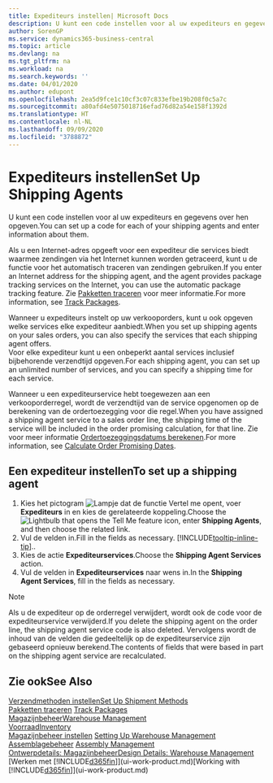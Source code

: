 ```yaml
---
title: Expediteurs instellen| Microsoft Docs
description: U kunt een code instellen voor al uw expediteurs en gegevens over hen opgeven.
author: SorenGP
ms.service: dynamics365-business-central
ms.topic: article
ms.devlang: na
ms.tgt_pltfrm: na
ms.workload: na
ms.search.keywords: ''
ms.date: 04/01/2020
ms.author: edupont
ms.openlocfilehash: 2ea5d9fce1c10cf3c07c833efbe19b208f0c5a7c
ms.sourcegitcommit: a80afd4e5075018716efad76d82a54e158f1392d
ms.translationtype: HT
ms.contentlocale: nl-NL
ms.lasthandoff: 09/09/2020
ms.locfileid: "3788872"
---
```

# <a name="set-up-shipping-agents"></a><span data-ttu-id="590da-103">Expediteurs instellen</span><span class="sxs-lookup"><span data-stu-id="590da-103">Set Up Shipping Agents</span></span>
<span data-ttu-id="590da-104">U kunt een code instellen voor al uw expediteurs en gegevens over hen opgeven.</span><span class="sxs-lookup"><span data-stu-id="590da-104">You can set up a code for each of your shipping agents and enter information about them.</span></span>  

<span data-ttu-id="590da-105">Als u een Internet-adres opgeeft voor een expediteur die services biedt waarmee zendingen via het Internet kunnen worden getraceerd, kunt u de functie voor het automatisch traceren van zendingen gebruiken.</span><span class="sxs-lookup"><span data-stu-id="590da-105">If you enter an Internet address for the shipping agent, and the agent provides package tracking services on the Internet, you can use the automatic package tracking feature.</span></span> <span data-ttu-id="590da-106">Zie [Pakketten traceren](sales-how-track-packages.md) voor meer informatie.</span><span class="sxs-lookup"><span data-stu-id="590da-106">For more information, see [Track Packages](sales-how-track-packages.md).</span></span>

<span data-ttu-id="590da-107">Wanneer u expediteurs instelt op uw verkooporders, kunt u ook opgeven welke services elke expediteur aanbiedt.</span><span class="sxs-lookup"><span data-stu-id="590da-107">When you set up shipping agents on your sales orders, you can also specify the services that each shipping agent offers.</span></span>  
<span data-ttu-id="590da-108">Voor elke expediteur kunt u een onbeperkt aantal services inclusief bijbehorende verzendtijd opgeven.</span><span class="sxs-lookup"><span data-stu-id="590da-108">For each shipping agent, you can set up an unlimited number of services, and you can specify a shipping time for each service.</span></span>  

<span data-ttu-id="590da-109">Wanneer u een expediteurservice hebt toegewezen aan een verkooporderregel, wordt de verzendtijd van de service opgenomen op de berekening van de ordertoezegging voor die regel.</span><span class="sxs-lookup"><span data-stu-id="590da-109">When you have assigned a shipping agent service to a sales order line, the shipping time of the service will be included in the order promising calculation, for that line.</span></span> <span data-ttu-id="590da-110">Zie voor meer informatie [Ordertoezeggingsdatums berekenen](sales-how-to-calculate-order-promising-dates.md).</span><span class="sxs-lookup"><span data-stu-id="590da-110">For more information, see [Calculate Order Promising Dates](sales-how-to-calculate-order-promising-dates.md).</span></span>

## <a name="to-set-up-a-shipping-agent"></a><span data-ttu-id="590da-111">Een expediteur instellen</span><span class="sxs-lookup"><span data-stu-id="590da-111">To set up a shipping agent</span></span>  
1.  <span data-ttu-id="590da-112">Kies het pictogram ![Lampje dat de functie Vertel me opent](media/ui-search/search_small.png "Vertel me wat u wilt doen"), voer **Expediteurs** in en kies de gerelateerde koppeling.</span><span class="sxs-lookup"><span data-stu-id="590da-112">Choose the ![Lightbulb that opens the Tell Me feature](media/ui-search/search_small.png "Tell me what you want to do") icon, enter **Shipping Agents**, and then choose the related link.</span></span>  
2.  <span data-ttu-id="590da-113">Vul de velden in.</span><span class="sxs-lookup"><span data-stu-id="590da-113">Fill in the fields as necessary.</span></span> [!INCLUDE[tooltip-inline-tip](includes/tooltip-inline-tip_md.md)]<span data-ttu-id="590da-114">.</span><span class="sxs-lookup"><span data-stu-id="590da-114">.</span></span>  
3.  <span data-ttu-id="590da-115">Kies de actie **Expediteurservices**.</span><span class="sxs-lookup"><span data-stu-id="590da-115">Choose the **Shipping Agent Services** action.</span></span>
4. <span data-ttu-id="590da-116">Vul de velden in **Expediteurservices** naar wens in.</span><span class="sxs-lookup"><span data-stu-id="590da-116">In the **Shipping Agent Services**, fill in the fields as necessary.</span></span>

> [!NOTE]  
>  <span data-ttu-id="590da-117">Als u de expediteur op de orderregel verwijdert, wordt ook de code voor de expediteurservice verwijderd.</span><span class="sxs-lookup"><span data-stu-id="590da-117">If you delete the shipping agent on the order line, the shipping agent service code is also deleted.</span></span> <span data-ttu-id="590da-118">Vervolgens wordt de inhoud van de velden die gedeeltelijk op de expediteurservice zijn gebaseerd opnieuw berekend.</span><span class="sxs-lookup"><span data-stu-id="590da-118">The contents of fields that were based in part on the shipping agent service are recalculated.</span></span>  

## <a name="see-also"></a><span data-ttu-id="590da-119">Zie ook</span><span class="sxs-lookup"><span data-stu-id="590da-119">See Also</span></span>
[<span data-ttu-id="590da-120">Verzendmethoden instellen</span><span class="sxs-lookup"><span data-stu-id="590da-120">Set Up Shipment Methods</span></span>](sales-how-set-up-shipment-methods.md)  
<span data-ttu-id="590da-121">[Pakketten traceren](sales-how-track-packages.md)  </span><span class="sxs-lookup"><span data-stu-id="590da-121">[Track Packages](sales-how-track-packages.md)  </span></span>  
[<span data-ttu-id="590da-122">Magazijnbeheer</span><span class="sxs-lookup"><span data-stu-id="590da-122">Warehouse Management</span></span>](warehouse-manage-warehouse.md)  
[<span data-ttu-id="590da-123">Voorraad</span><span class="sxs-lookup"><span data-stu-id="590da-123">Inventory</span></span>](inventory-manage-inventory.md)  
<span data-ttu-id="590da-124">[Magazijnbeheer instellen](warehouse-setup-warehouse.md)   </span><span class="sxs-lookup"><span data-stu-id="590da-124">[Setting Up Warehouse Management](warehouse-setup-warehouse.md)   </span></span>  
<span data-ttu-id="590da-125">[Assemblagebeheer](assembly-assemble-items.md)  </span><span class="sxs-lookup"><span data-stu-id="590da-125">[Assembly Management](assembly-assemble-items.md)  </span></span>  
[<span data-ttu-id="590da-126">Ontwerpdetails: Magazijnbeheer</span><span class="sxs-lookup"><span data-stu-id="590da-126">Design Details: Warehouse Management</span></span>](design-details-warehouse-management.md)  
<span data-ttu-id="590da-127">[Werken met [!INCLUDE[d365fin](includes/d365fin_md.md)]](ui-work-product.md)</span><span class="sxs-lookup"><span data-stu-id="590da-127">[Working with [!INCLUDE[d365fin](includes/d365fin_md.md)]](ui-work-product.md)</span></span>  
